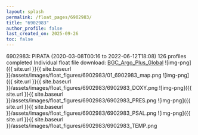 ```yaml
---
layout: splash
permalink: /float_pages/6902983/
title: "6902983"
author_profile: false
last_created_on: 2025-09-26
toc: false
---
```

 
6902983: PIRATA (2020-03-08T00:16 to 2022-06-12T18:08)
126 profiles completed
Individual float file download: [BGC_Argo_Plus_Global](https://ftp.soest.hawaii.edu/bgc_argo_plus/Individual_Floats/outliers_removed/6902983_Sprof_processed.nc)
![img-png]({{ site.url }}{{ site.baseurl }}/assets/images/float_figures/6902983/01_6902983_map.png
![img-png]({{ site.url }}{{ site.baseurl }}/assets/images/float_figures/6902983/6902983_DOXY.png
![img-png]({{ site.url }}{{ site.baseurl }}/assets/images/float_figures/6902983/6902983_PRES.png
![img-png]({{ site.url }}{{ site.baseurl }}/assets/images/float_figures/6902983/6902983_PSAL.png
![img-png]({{ site.url }}{{ site.baseurl }}/assets/images/float_figures/6902983/6902983_TEMP.png
